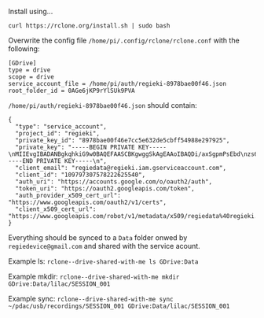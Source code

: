 Install using...

```
curl https://rclone.org/install.sh | sudo bash
```

Overwrite the config file `/home/pi/.config/rclone/rclone.conf` with the following:

```
[GDrive]
type = drive
scope = drive
service_account_file = /home/pi/auth/regieki-8978bae00f46.json
root_folder_id = 0AGe6jKP9rYlSUk9PVA
```

`/home/pi/auth/regieki-8978bae00f46.json` should contain:

```
{
  "type": "service_account",
  "project_id": "regieki",
  "private_key_id": "8978bae00f46e7cc5e632de5cbff54988e297925",
  "private_key": "-----BEGIN PRIVATE KEY-----\nMIIEvgIBADANBgkqhkiG9w0BAQEFAASCBKgwggSkAgEAAoIBAQDi/axSgpmPsEbd\nzs6gG8x6tKxGGXkgGJemcNR8lZGMlH4KeLHNWM9bNTp43mg5RGPgXnovAnTvdCsb\nTEI0jBmynO/WViIkf4s+/reLJS1hy9oDthSxp3nrwtvDzT/IkwX9PE+BXKr8VQ8G\nLolZmEvaFSa3lg8k4AQPJ5NYxUQUjHZ09bwvIrk+ka9wwCfQFYYS/4DsxfsowpPE\nMjjjsrqXEUgN/Ms5Qm+cAavBt8zXoWelsBQpSCkUWEY9ClUomY1NjBi8pCMnjRCS\n3dPUB3ChlOMk7Gvd06Qn9S6t1dBQjMdxr+qNnb8QOQy02+fCh2h4Bckul62zY7O1\nNmHJvpVlAgMBAAECggEAMu5BqcLBc17VS8PxEzYhj3+17sWc6qFx92e2GZ0SqxUP\nYciadm2AmyGqlL+saXsJoOh56E3YEHlDicy2xyUPSAcT/kbVwtQ2WWRcKPWmxNxx\nNqd2ZbUi804Fst18/ANXEu6jFS7Gc7cfF5899LMqA8z+oq8iBz9XUdIqqr6aS7Sb\nVr0j40iBAPDkEpcjokZswzVMs4mOtJxKs4spEDxBAv/tQXAAV4jPXho/4j+EJ/T+\noN7golr8e/+iaR2iz2xwG6KBLp/i1vUN8G6H89sNx624xRPEgmVs+5KkTyFJddit\nmPjsg6d9E9W83/Ujp5nWdrMKoIP9miF3spotfqqd6QKBgQD1kJWccnKALYXjl3bE\nATIpo/wF3mjuy5UrfpoVwqFQueni66Dxo7w6qWQQIWrkXm4Se3bgwcJtaV1dWyt6\nF5tOBhs+u2ozAtkUA7B9oNruKfwlqJWVuNe5Y2uZwR3bdDPGo+VPN7UpYMdFy1PT\n8Rlw1WXPIDabvMVrnvqmg8XNCQKBgQDsowem38HMCGiVXvTNfRtSnwTOLOzn+bw6\nZZGmf11SmcAWgvsCjU8J0DDlQTHnTZm927zYhgjWP3QfshOkYw+RpU9eLtZtSND1\nHxMTpV2wTC1+xIfeT5puZB0WunTFs2uVkGbAWu099Vid6ggls7ZCLDX5ba4iig6J\nIH5zfjO4fQKBgQC6hSbOnTORXoKLG3nvaQUkEdWU05maf/H/BnudOadz/LLFVLp7\nsCWB3TYO9oMNkRhEW5kxIJtApb5v8Zb1dsbVHdhF7u68blZaWG8PDUYdjrBiHkn4\nXl0lCHorYD8AeKP3Jng/ko29LzBNOCKlIkVzqfNZvxsbcef2VdwG7KIqmQKBgHiM\nTNeb4XP5TJ3bc8ZC12pti9skU8ORG2x8VYiGFZqArLRLIWgZaIxNPLttTOjSRWHM\n0RVUoqfSR2vmIc96j3HYzufh4GZn09sra2J0uZeYFw0fPT/pOXjHE3KCpf4Y+tOE\nbnPLXlRT6kL3+BKMzGpFb3GTiEQcJG+C2CgpwFtZAoGBAIb3vZ0MyzZXnPF+7LyZ\n4XgqikslNOgvZeSEUdV5a5WZmC6cX0fwrBAkp2rodf+uuikAt7ndKkzrT3g4du3k\nrMOdAAWJF5fGI8lFtAVlOI2hLNF1P3CEBshUa5UvSZeQqfm1y425ki966sYYqy32\nJ3NfeVHhru4zLRqxN66xan7c\n-----END PRIVATE KEY-----\n",
  "client_email": "regiedata@regieki.iam.gserviceaccount.com",
  "client_id": "109797307578222625540",
  "auth_uri": "https://accounts.google.com/o/oauth2/auth",
  "token_uri": "https://oauth2.googleapis.com/token",
  "auth_provider_x509_cert_url": "https://www.googleapis.com/oauth2/v1/certs",
  "client_x509_cert_url": "https://www.googleapis.com/robot/v1/metadata/x509/regiedata%40regieki.iam.gserviceaccount.com"
}
```

Everything should be synced to a `Data` folder onwed by `regiedevice@gmail.com` and shared with the service acount.

Example ls:
```rclone--drive-shared-with-me ls GDrive:Data ```

Example mkdir:
```rclone--drive-shared-with-me mkdir GDrive:Data/lilac/SESSION_001```

Example sync:
```rclone--drive-shared-with-me sync ~/pdac/usb/recordings/SESSION_001 GDrive:Data/lilac/SESSION_001```
